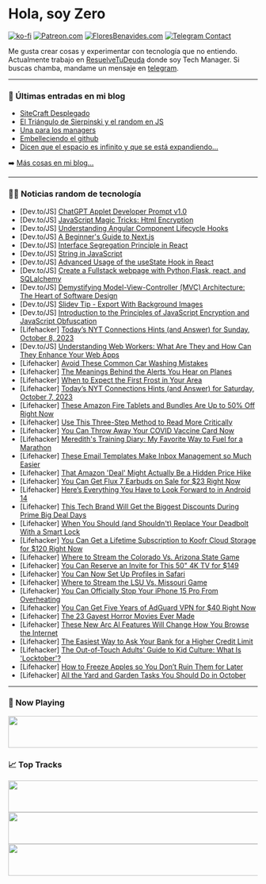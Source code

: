 # Hola, soy Zero

[![ko-fi](https://ko-fi.com/img/githubbutton_sm.svg)](https://ko-fi.com/J3J4N0LUK)
[![Patreon.com](https://img.shields.io/endpoint.svg?url=https%3A%2F%2Fshieldsio-patreon.vercel.app%2Fapi%3Fusername%3Dzerodragon%26type%3Dpatrons&style=for-the-badge)](https://patreon.com/zerodragon)
[![FloresBenavides.com](https://img.shields.io/website?down_message=oops&label=MiBlog&style=for-the-badge&up_message=online&url=https%3A%2F%2Ffloresbenavides.com)](https://floresbenavides.com)
[![Telegram Contact](https://img.shields.io/badge/escr%C3%ADbeme-ZeroDragon-%2326A5E4?style=for-the-badge&logo=telegram)](https://t.me/zerodragon)

Me gusta crear cosas y experimentar con tecnología que no entiendo.
Actualmente trabajo en [ResuelveTuDeuda](http://github.com/resuelve) donde soy Tech Manager.
Si buscas chamba, mandame un mensaje en [telegram](https://t.me/zerodragon).

---

### 📕 Últimas entradas en mi blog
<!-- BLOG-POST-LIST:START -->
- [SiteCraft Desplegado](https://floresbenavides.com/sitecraft-desplegado/)
- [El Triángulo de Sierpinski y el random en JS](https://floresbenavides.com/el-triangulo-de-sierpinski-y-el-random-en-js/)
- [Una para los managers](https://floresbenavides.com/una-para-los-managers/)
- [Embelleciendo el github](https://floresbenavides.com/embelleciendo-el-github/)
- [Dicen que el espacio es infinito y que se está expandiendo…](https://floresbenavides.com/dicen-que-el-espacio-es-infinito-y-que-se-esta-expandiendo/)
<!-- BLOG-POST-LIST:END -->

➡️ [Más cosas en mi blog...](https://floresbenavides.com)

---

### 👨‍💻 Noticias random de tecnología
<!-- TECH-POSTS:START -->
- [Dev.to/JS] [ChatGPT Applet Developer Prompt v1.0](https://dev.to/markfulton/chatgpt-applet-developer-prompt-v10-188o)
- [Dev.to/JS] [JavaScript Magic Tricks: Html Encryption](https://dev.to/__28f08df2bb06aae67f97/javascript-magic-tricks-html-encryption-49hd)
- [Dev.to/JS] [Understanding Angular Component Lifecycle Hooks](https://dev.to/judexes/understanding-angular-component-lifecycle-hooks-35p0)
- [Dev.to/JS] [A Beginner&#39;s Guide to Next.js](https://dev.to/solomanerr/a-beginners-guide-to-dynamic-web-development-nextjs-228k)
- [Dev.to/JS] [Interface Segregation Principle in React](https://dev.to/mikhaelesa/interface-segregation-principle-in-react-2501)
- [Dev.to/JS] [String in JavaScript](https://dev.to/shivraj07/string-in-javascript-40c6)
- [Dev.to/JS] [Advanced Usage of the useState Hook in React](https://dev.to/devantoniorogers/advanced-usage-of-the-usestate-hook-in-react-2o3j)
- [Dev.to/JS] [Create a Fullstack webpage with Python,Flask, react, and SQLalchemy](https://dev.to/atenliao/create-a-fullstack-webpage-with-python-react-and-sqlalchemy-4ap4)
- [Dev.to/JS] [Demystifying Model-View-Controller &lpar;MVC&rpar; Architecture: The Heart of Software Design](https://dev.to/dr_anks/demystifying-model-view-controller-mvc-architecture-the-heart-of-software-design-5glg)
- [Dev.to/JS] [Slidev Tip - Export With Background Images](https://dev.to/ahandsel/slidev-tip-export-with-background-images-17ik)
- [Dev.to/JS] [Introduction to the Principles of JavaScript Encryption and JavaScript Obfuscation](https://dev.to/__28f08df2bb06aae67f97/introduction-to-the-principles-of-javascript-encryption-and-javascript-obfuscation-1jkh)
- [Lifehacker] [Today’s NYT Connections Hints &lpar;and Answer&rpar; for Sunday, October 8, 2023](https://lifehacker.com/nyt-connections-answer-today-october-8-2023-1850906425)
- [Dev.to/JS] [Understanding Web Workers: What Are They and How Can They Enhance Your Web Apps](https://dev.to/gervaisamoah/understanding-web-workers-what-are-they-and-how-can-they-enhance-your-web-apps-3i50)
- [Lifehacker] [Avoid These Common Car Washing Mistakes](https://lifehacker.com/avoid-these-common-car-washing-mistakes-1850903613)
- [Lifehacker] [The Meanings Behind the Alerts You Hear on Planes](https://lifehacker.com/the-meanings-behind-the-alerts-you-hear-on-planes-1850903647)
- [Lifehacker] [When to Expect the First Frost in Your Area](https://lifehacker.com/when-to-expect-the-first-frost-in-your-area-1850903636)
- [Lifehacker] [Today’s NYT Connections Hints &lpar;and Answer&rpar; for Saturday, October 7, 2023](https://lifehacker.com/nyt-connections-answer-today-october-7-2023-1850904847)
- [Lifehacker] [These Amazon Fire Tablets and Bundles Are Up to 50% Off Right Now](https://lifehacker.com/these-amazon-fire-tablets-and-bundles-are-up-to-50-off-1850908376)
- [Lifehacker] [Use This Three-Step Method to Read More Critically](https://lifehacker.com/use-this-three-step-method-to-read-more-critically-1850907822)
- [Lifehacker] [You Can Throw Away Your COVID Vaccine Card Now](https://lifehacker.com/you-can-throw-away-your-covid-vaccine-card-now-1850907656)
- [Lifehacker] [Meredith&#39;s Training Diary: My Favorite Way to Fuel for a Marathon](https://lifehacker.com/what-to-eat-before-and-during-a-marathon-1850907648)
- [Lifehacker] [These Email Templates Make Inbox Management so Much Easier](https://lifehacker.com/these-email-templates-make-inbox-management-so-much-eas-1850907511)
- [Lifehacker] [That Amazon &#39;Deal&#39; Might Actually Be a Hidden Price Hike](https://lifehacker.com/that-amazon-deal-might-actually-be-a-hidden-price-hike-1849649849)
- [Lifehacker] [You Can Get Flux 7 Earbuds on Sale for $23 Right Now](https://lifehacker.com/you-can-get-flux-7-earbuds-on-sale-for-23-right-now-1850899669)
- [Lifehacker] [Here’s Everything You Have to Look Forward to in Android 14](https://lifehacker.com/android-14-best-new-features-1850907386)
- [Lifehacker] [This Tech Brand Will Get the Biggest Discounts During Prime Big Deal Days](https://lifehacker.com/prime-day-is-best-for-exactly-one-type-of-tech-1849164435)
- [Lifehacker] [When You Should &lpar;and Shouldn&#39;t&rpar; Replace Your Deadbolt With a Smart Lock](https://lifehacker.com/smart-lock-vs-traditional-deadbolt-1850907262)
- [Lifehacker] [You Can Get a Lifetime Subscription to Koofr Cloud Storage for $120 Right Now](https://lifehacker.com/you-can-get-a-lifetime-subscription-to-koofr-cloud-stor-1850892687)
- [Lifehacker] [Where to Stream the Colorado Vs. Arizona State Game](https://lifehacker.com/where-to-stream-the-colorado-vs-arizona-state-game-1850907119)
- [Lifehacker] [You Can Reserve an Invite for This 50&quot; 4K TV for $149](https://lifehacker.com/you-can-reserve-an-invite-for-this-50-4k-tv-for-149-1850904808)
- [Lifehacker] [You Can Now Set Up Profiles in Safari](https://lifehacker.com/how-to-use-profiles-in-safari-1850906118)
- [Lifehacker] [Where to Stream the LSU Vs. Missouri Game](https://lifehacker.com/where-to-watch-the-lsu-vs-missouri-game-1850905184)
- [Lifehacker] [You Can Officially Stop Your iPhone 15 Pro From Overheating](https://lifehacker.com/iphone-15-pro-overheating-1850891798)
- [Lifehacker] [You Can Get Five Years of AdGuard VPN for $40 Right Now](https://lifehacker.com/you-can-get-five-years-of-adguard-vpn-for-40-right-now-1850891907)
- [Lifehacker] [The 23 Gayest Horror Movies Ever Made](https://lifehacker.com/the-23-gayest-horror-movies-ever-made-1850902784)
- [Lifehacker] [These New Arc Al Features Will Change How You Browse the Internet](https://lifehacker.com/these-new-arc-al-features-will-change-how-you-browse-th-1850905895)
- [Lifehacker] [The Easiest Way to Ask Your Bank for a Higher Credit Limit](https://lifehacker.com/the-easiest-way-to-ask-your-bank-for-a-higher-credit-li-1850903120)
- [Lifehacker] [The Out-of-Touch Adults&#39; Guide to Kid Culture: What Is &#39;Locktober&#39;?](https://lifehacker.com/the-out-of-touch-adults-guide-to-kid-culture-what-is-l-1850905693)
- [Lifehacker] [How to Freeze Apples so You Don’t Ruin Them for Later](https://lifehacker.com/how-to-freeze-apples-so-you-don-t-ruin-them-for-later-1850904637)
- [Lifehacker] [All the Yard and Garden Tasks You Should Do in October](https://lifehacker.com/all-the-yard-and-garden-tasks-you-should-do-in-october-1850901896)<!-- TECH-POSTS:END -->

---

### 🎵 Now Playing
<a href="https://spotify-now-playing-dun.vercel.app/now-playing?open"><img src="https://spotify-now-playing-dun.vercel.app/now-playing" width="540" height="64"></a>

### 📈 Top Tracks
<a href="https://spotify-now-playing-dun.vercel.app/top-tracks?i=1&open"><img src="https://spotify-now-playing-dun.vercel.app/top-tracks?i=1" width="540" height="64"></a>
<a href="https://spotify-now-playing-dun.vercel.app/top-tracks?i=2&open"><img src="https://spotify-now-playing-dun.vercel.app/top-tracks?i=2" width="540" height="64"></a>
<a href="https://spotify-now-playing-dun.vercel.app/top-tracks?i=3&open"><img src="https://spotify-now-playing-dun.vercel.app/top-tracks?i=3" width="540" height="64"></a>
